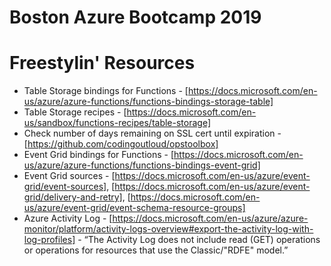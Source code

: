 # Boston Azure Bootcamp 2019 
# Freestylin' Resources

* Table Storage bindings for Functions - [https://docs.microsoft.com/en-us/azure/azure-functions/functions-bindings-storage-table]
* Table Storage recipes - [https://docs.microsoft.com/en-us/sandbox/functions-recipes/table-storage]
* Check number of days remaining on SSL cert until expiration - [https://github.com/codingoutloud/opstoolbox]
* Event Grid bindings for Functions - [https://docs.microsoft.com/en-us/azure/azure-functions/functions-bindings-event-grid]
* Event Grid sources - [https://docs.microsoft.com/en-us/azure/event-grid/event-sources], [https://docs.microsoft.com/en-us/azure/event-grid/delivery-and-retry], [https://docs.microsoft.com/en-us/azure/event-grid/event-schema-resource-groups]
* Azure Activity Log - [https://docs.microsoft.com/en-us/azure/azure-monitor/platform/activity-logs-overview#export-the-activity-log-with-log-profiles] - “The Activity Log does not include read (GET) operations or operations for resources that use the Classic/"RDFE" model.”


